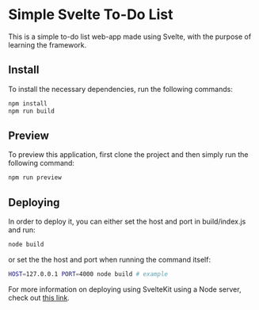 # Simple Svelte To-Do List

This is a simple to-do list web-app made using Svelte, with the purpose of learning the framework.

## Install

To install the necessary dependencies, run the following commands:

```bash
npm install
npm run build
```

## Preview

To preview this application, first clone the project and then simply run the following command:

```bash
npm run preview
```

## Deploying

In order to deploy it, you can either set the host and port in build/index.js and run:

```bash
node build
```

or set the the host and port when running the command itself:

```bash
HOST=127.0.0.1 PORT=4000 node build # example
```

For more information on deploying using SvelteKit using a Node server, check out [this link](https://kit.svelte.dev/docs/adapter-node#deploying).
